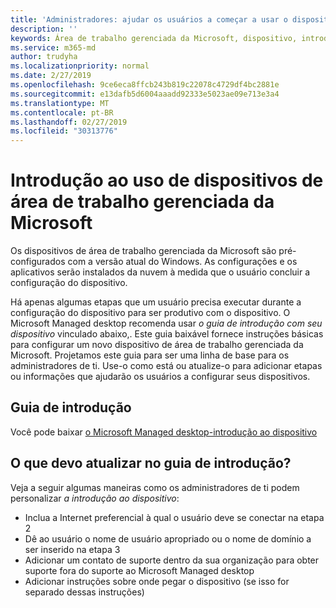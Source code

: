 ```yaml
---
title: 'Administradores: ajudar os usuários a começar a usar o dispositivo de área de trabalho gerenciada da Microsoft'
description: ''
keywords: Área de trabalho gerenciada da Microsoft, dispositivo, introdução, Microsoft 365
ms.service: m365-md
author: trudyha
ms.localizationpriority: normal
ms.date: 2/27/2019
ms.openlocfilehash: 9ce6eca8ffcb243b819c22078c4729df4bc2881e
ms.sourcegitcommit: e13dafb5d6004aaadd92333e5023ae09e713e3a4
ms.translationtype: MT
ms.contentlocale: pt-BR
ms.lasthandoff: 02/27/2019
ms.locfileid: "30313776"
---
```

# <a name="get-started-using-microsoft-managed-desktop-devices"></a>Introdução ao uso de dispositivos de área de trabalho gerenciada da Microsoft

Os dispositivos de área de trabalho gerenciada da Microsoft são pré-configurados com a versão atual do Windows. As configurações e os aplicativos serão instalados da nuvem à medida que o usuário concluir a configuração do dispositivo. 
 
Há apenas algumas etapas que um usuário precisa executar durante a configuração do dispositivo para ser produtivo com o dispositivo. O Microsoft Managed desktop recomenda usar *o guia de introdução com seu dispositivo* vinculado abaixo,. Este guia baixável fornece instruções básicas para configurar um novo dispositivo de área de trabalho gerenciada da Microsoft. Projetamos este guia para ser uma linha de base para os administradores de ti. Use-o como está ou atualize-o para adicionar etapas ou informações que ajudarão os usuários a configurar seus dispositivos. 

## <a name="get-started-guide"></a>Guia de introdução 
Você pode baixar [o Microsoft Managed desktop-introdução ao dispositivo](https://www.microsoft.com/en-us/download/details.aspx?id=57918)

## <a name="what-should-i-update-in-the-get-started-guide"></a>O que devo atualizar no guia de introdução?

Veja a seguir algumas maneiras como os administradores de ti podem personalizar *a introdução ao dispositivo*:
- Inclua a Internet preferencial à qual o usuário deve se conectar na etapa 2
- Dê ao usuário o nome de usuário apropriado ou o nome de domínio a ser inserido na etapa 3
- Adicionar um contato de suporte dentro da sua organização para obter suporte fora do suporte ao Microsoft Managed desktop
- Adicionar instruções sobre onde pegar o dispositivo (se isso for separado dessas instruções)